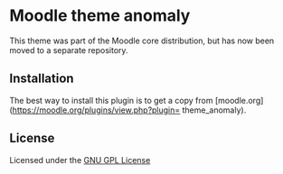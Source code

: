 Moodle theme anomaly
====================

This theme was part of the Moodle core distribution, but has now been moved to a separate repository.

Installation
------------

The best way to install this plugin is to get a copy from [moodle.org](https://moodle.org/plugins/view.php?plugin=
theme_anomaly).

License
-------

Licensed under the [GNU GPL License](http://www.gnu.org/copyleft/gpl.html)

